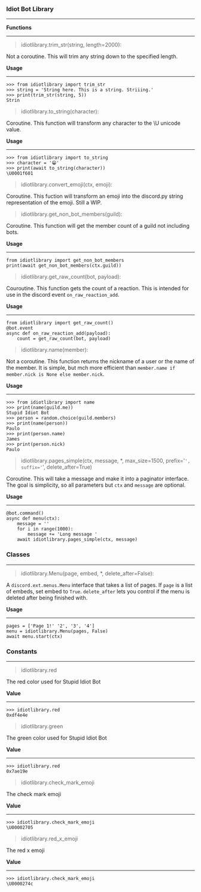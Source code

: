 ### Idiot Bot Library
---
**Functions**

---
> idiotlibrary.trim_str(string, length=2000):

Not a coroutine. This will trim any string down to the specified length.

**Usage**

---
```
>>> from idiotlibrary import trim_str
>>> string = 'String here. This is a string. Striiing.'
>>> print(trim_str(string, 5))
Strin
```

> idiotlibrary.to_string(character):

Coroutine.
This function will transform any character to the \U unicode value.

**Usage**

---
```
>>> from idiotlibrary import to_string
>>> character = '😁'
>>> print(await to_string(character))
\U0001f601
```

> idiotlibrary.convert_emoji(ctx, emoji):

Coroutine.
This fuction will transform an emoji into the discord.py string representation of the emoji. Still a WIP.

> idiotlibrary.get_non_bot_members(guild):

Coroutine.
This function will get the member count of a guild not including bots.

**Usage**

---
```
from idiotlibrary import get_non_bot_members
print(await get_non_bot_members(ctx.guild))
```

> idiotlibrary.get_raw_count(bot, payload):

Couroutine.
This function gets the count of a reaction. This is intended for use in the discord event `on_raw_reaction_add`.

**Usage**

---
```
from idiotlibrary import get_raw_count()
@bot.event
async def on_raw_reaction_add(payload):
    count = get_raw_count(bot, payload)
```

> idiotlibrary.name(member):

Not a coroutine.
This function returns the nickname of a user or the name of the member. It is simple, but mch more efficient than `member.name if member.nick is None else member.nick`.

**Usage**

---
```
>>> from idiotlibrary import name
>>> print(name(guild.me))
Stupid Idiot Bot
>>> person = random.choice(guild.members)
>>> print(name(person))
Paulo
>>> print(person.name)
James
>>> print(person.nick)
Paulo
```

> idiotlibrary.pages_simple(ctx, message, *, max_size=1500, prefix='```', suffix='```', delete_after=True)

Coroutine.
This will take a message and make it into a paginator interface. The goal is simplicity, so all parameters but `ctx` and `message` are optional.

**Usage**

---
```
@bot.command()
async def menu(ctx):
    message = ''
    for i in range(1000):
        message += 'Long message '
    await idiotlibrary.pages_simple(ctx, message)
```

### Classes

---

> idiotlibrary.Menu(page, embed, *, delete_after=False):

A `discord.ext.menus.Menu` interface that takes a list of pages. If `page` is a list of embeds, set embed to `True`.   `delete_after` lets you control if the menu is deleted after being finished with.

**Usage**

---
```
pages = ['Page 1!' '2', '3', '4']
menu = idiotlibrary.Menu(pages, False)
await menu.start(ctx)
```

### Constants

---

> idiotlibrary.red

The red color used for Stupid Idiot Bot

**Value**

---
```
>>> idiotlibrary.red
0xdf4e4e
```

> idiotlibrary.green

The green color used for Stupid Idiot Bot

**Value**

---
```
>>> idiotlibrary.red
0x7ae19e
```

> idiotlibrary.check_mark_emoji

The check mark emoji

**Value**

---
```
>>> idiotlibrary.check_mark_emoji
\U00002705
```

> idiotlibrary.red_x_emoji

The red x emoji

**Value**

---
```
>>> idiotlibrary.check_mark_emoji
\U0000274c
```